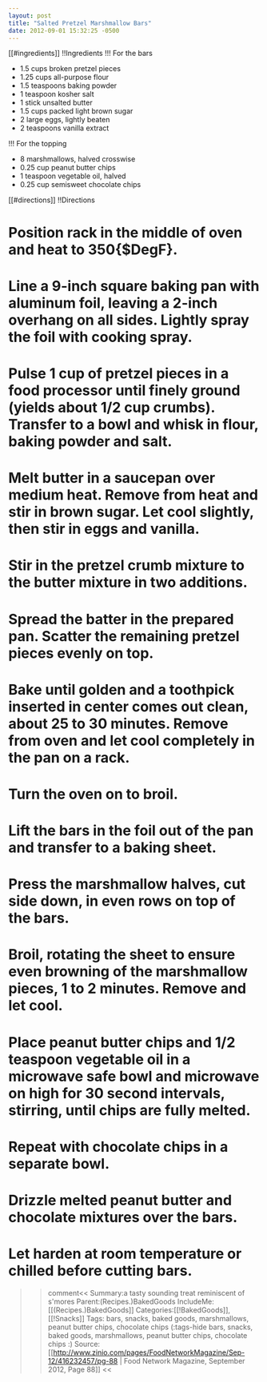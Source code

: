 ```yaml
---
layout: post
title: "Salted Pretzel Marshmallow Bars"
date: 2012-09-01 15:32:25 -0500
---
```

[[#ingredients]]
!!Ingredients
!!! For the bars
* 1.5 cups broken pretzel pieces
* 1.25 cups all-purpose flour
* 1.5 teaspoons baking powder
* 1 teaspoon kosher salt
* 1 stick unsalted butter
* 1.5 cups packed light brown sugar
* 2 large eggs, lightly beaten
* 2 teaspoons vanilla extract

!!! For the topping
* 8 marshmallows, halved crosswise
* 0.25 cup peanut butter chips
* 1 teaspoon vegetable oil, halved
* 0.25 cup semisweet chocolate chips

[[#directions]]
!!Directions
# Position rack in the middle of oven and heat to 350{$DegF}.
# Line a 9-inch square baking pan with aluminum foil, leaving a 2-inch overhang on all sides. Lightly spray the foil with cooking spray.

# Pulse 1 cup of pretzel pieces in a food processor until finely ground (yields about 1/2 cup crumbs). Transfer to a bowl and whisk in flour, baking powder and salt.

# Melt butter in a saucepan over medium heat. Remove from heat and stir in brown sugar. Let cool slightly, then stir in eggs and vanilla.
# Stir in the pretzel crumb mixture to the butter mixture in two additions.

# Spread the batter in the prepared pan. Scatter the remaining pretzel pieces evenly on top.
# Bake until golden and a toothpick inserted in center comes out clean, about 25 to 30 minutes. Remove from oven and let cool completely in the pan on a rack.

# Turn the oven on to broil.

# Lift the bars in the foil out of the pan and transfer to a baking sheet.

# Press the marshmallow halves, cut side down, in even rows on top of the bars.

# Broil, rotating the sheet to ensure even browning of the marshmallow pieces, 1 to 2 minutes. Remove and let cool.

# Place peanut butter chips and 1/2 teaspoon vegetable oil in a microwave safe bowl and microwave on high for 30 second intervals, stirring, until chips are fully melted.

# Repeat with chocolate chips in a separate bowl.

# Drizzle melted peanut butter and chocolate mixtures over the bars.

# Let harden at room temperature or chilled before cutting bars.


>>comment<<
Summary:a tasty sounding treat reminiscent of s'mores
Parent:(Recipes.)BakedGoods
IncludeMe:[[(Recipes.)BakedGoods]]
Categories:[[!BakedGoods]],[[!Snacks]]
Tags: bars, snacks, baked goods, marshmallows, peanut butter chips, chocolate chips
(:tags-hide bars, snacks, baked goods, marshmallows, peanut butter chips, chocolate chips :)
Source: [[http://www.zinio.com/pages/FoodNetworkMagazine/Sep-12/416232457/pg-88 | Food Network Magazine, September 2012, Page 88]]
>><<


